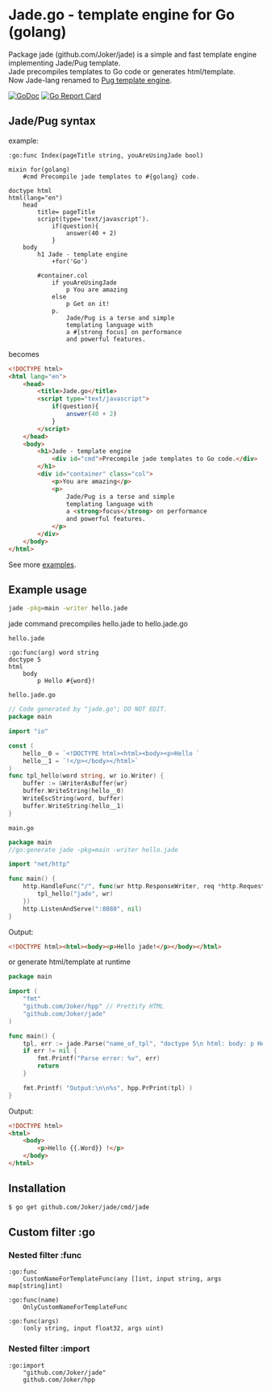 # Jade.go - template engine for Go (golang)  
Package jade (github.com/Joker/jade) is a simple and fast template engine implementing Jade/Pug template.  
Jade precompiles templates to Go code or generates html/template.  
Now Jade-lang renamed to [Pug template engine](https://pugjs.org/api/getting-started.html).  

[![GoDoc](https://godoc.org/github.com/Joker/jade?status.svg)](https://godoc.org/github.com/Joker/jade) [![Go Report Card](https://goreportcard.com/badge/github.com/Joker/jade)](https://goreportcard.com/report/github.com/Joker/jade)

## Jade/Pug syntax
example:

```jade
:go:func Index(pageTitle string, youAreUsingJade bool)

mixin for(golang)
    #cmd Precompile jade templates to #{golang} code.

doctype html
html(lang="en")
    head
        title= pageTitle
        script(type='text/javascript').
            if(question){
                answer(40 + 2)
            }
    body
        h1 Jade - template engine
            +for('Go')

        #container.col
            if youAreUsingJade
                p You are amazing
            else
                p Get on it!
            p.
                Jade/Pug is a terse and simple
                templating language with
                a #[strong focus] on performance 
                and powerful features.
```

becomes

```html
<!DOCTYPE html>
<html lang="en">
    <head>
        <title>Jade.go</title>
        <script type="text/javascript">
            if(question){
                answer(40 + 2)
            }
        </script>
    </head>
    <body>
        <h1>Jade - template engine
            <div id="cmd">Precompile jade templates to Go code.</div>
        </h1>
        <div id="container" class="col">
            <p>You are amazing</p>
            <p>
                Jade/Pug is a terse and simple
                templating language with
                a <strong>focus</strong> on performance 
                and powerful features.
            </p>
        </div>
    </body>
</html>
```


See more [examples](https://github.com/Joker/jade/tree/master/example).  


## Example usage

```sh
jade -pkg=main -writer hello.jade
```
jade command precompiles hello.jade to hello.jade.go  

`hello.jade`
```
:go:func(arg) word string
doctype 5
html
    body
        p Hello #{word}!
```

`hello.jade.go`
```go
// Code generated by "jade.go"; DO NOT EDIT.
package main

import "io"

const (
    hello__0 = `<!DOCTYPE html><html><body><p>Hello `
    hello__1 = `!</p></body></html>`
)
func tpl_hello(word string, wr io.Writer) {
    buffer := &WriterAsBuffer{wr}
    buffer.WriteString(hello__0)
    WriteEscString(word, buffer)
    buffer.WriteString(hello__1)
}
```

`main.go`
```go
package main
//go:generate jade -pkg=main -writer hello.jade

import "net/http"

func main() {
	http.HandleFunc("/", func(wr http.ResponseWriter, req *http.Request) {
		tpl_hello("jade", wr)
	})
	http.ListenAndServe(":8080", nil)
}
```

Output:
```html
<!DOCTYPE html><html><body><p>Hello jade!</p></body></html>
```
  
  
or generate html/template at runtime


```go
package main

import (
    "fmt"
    "github.com/Joker/hpp" // Prettify HTML
    "github.com/Joker/jade"
)

func main() {
    tpl, err := jade.Parse("name_of_tpl", "doctype 5\n html: body: p Hello #{.Word} !")
    if err != nil {
        fmt.Printf("Parse error: %v", err)
        return
    }

    fmt.Printf( "Output:\n\n%s", hpp.PrPrint(tpl) )
}
```

Output:

```html
<!DOCTYPE html>
<html>
    <body>
        <p>Hello {{.Word}} !</p>
    </body>
</html>
```


## Installation

```sh
$ go get github.com/Joker/jade/cmd/jade
```


## Custom filter  :go

### Nested filter  :func
```
:go:func
    CustomNameForTemplateFunc(any []int, input string, args map[string]int)

:go:func(name)
    OnlyCustomNameForTemplateFunc

:go:func(args)
    (only string, input float32, args uint)
```

### Nested filter  :import
```
:go:import
    "github.com/Joker/jade"
    github.com/Joker/hpp
```